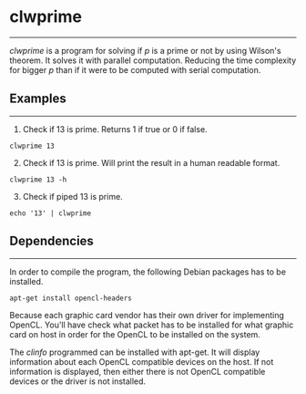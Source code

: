 # clwprime #
---------------------------
*clwprime* is a program for solving if *p* is a prime or not by using Wilson's theorem. It solves it with parallel computation. Reducing the time complexity for bigger *p* than if it were to be computed with serial computation.

## Examples ##
------------
1. Check if 13 is prime. Returns 1 if true or 0 if false.
```
clwprime 13
```
2. Check if 13 is prime. Will print the result in a human readable format.
```
clwprime 13 -h
```
3. Check if piped 13 is prime.
```
echo '13' | clwprime 
```


## Dependencies ##
----------------
In order to compile the program, the following Debian packages has to be installed.
```bash
apt-get install opencl-headers
```
Because each graphic card vendor has their own driver for implementing OpenCL. You'll have check what packet has to be installed for what graphic card on host in order for the OpenCL to be installed on the system.

The *clinfo* programmed can be installed with apt-get. It will display information about each OpenCL compatible devices on the host. If not information is displayed, then either there is not OpenCL compatible devices or the driver is not installed.